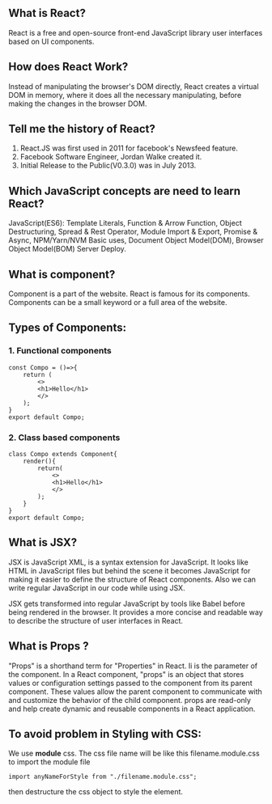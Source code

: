 ## What is React?
React is a free and open-source front-end JavaScript library user interfaces based on UI components.

## How does React Work?
Instead of manipulating the browser's DOM directly, React creates a virtual DOM in memory, where it does all the necessary manipulating, before making the changes in the browser DOM.

## Tell me the history of React?
1. React.JS was first used in 2011 for facebook's Newsfeed feature.
2. Facebook Software Engineer, Jordan Walke created it.
3. Initial Release to the Public(V0.3.0) was in July 2013.

## Which JavaScript concepts are need to learn React?
JavaScript(ES6): Template Literals, Function & Arrow Function, Object Destructuring, Spread & Rest Operator, Module Import & Export, Promise & Async, NPM/Yarn/NVM Basic uses, Document Object Model(DOM), Browser Object Model(BOM) Server Deploy.

## What is component?
Component is a part of the website. React is famous for its components. Components can be a small keyword or a full area of the website.

## Types of Components:
### 1. Functional components
    const Compo = ()=>{
        return (
            <>
            <h1>Hello</h1>
            </>
        );
    }
    export default Compo;
### 2. Class based components
    class Compo extends Component{
        render(){
            return(
                <>
                <h1>Hello</h1>
                </>
            );
        }
    }
    export default Compo;

## What is JSX?
JSX is JavaScript XML, is a syntax extension for JavaScript. It looks like HTML in JavaScript files but behind the scene it becomes JavaScript for making it easier to define the structure of React components. Also we can write regular JavaScript in our code while using JSX.

JSX gets transformed into regular JavaScript by tools like Babel before being rendered in the browser.
It provides a more concise and readable way to describe the structure of user interfaces in React.

## What is Props ?
"Props" is a shorthand term for "Properties" in React. Ii is the parameter of the component. In a React component, "props" is an object that stores values or configuration settings passed to the component from its parent component. These values allow the parent component to communicate with and customize the behavior of the child component. props are read-only and help create dynamic and reusable components in a React application.

## To avoid problem in Styling with CSS:
We use <strong>module</strong> css. The css file name will be like this filename.module.css 
to import the module file
    
    import anyNameForStyle from "./filename.module.css";

then destructure the css object to style the element.
